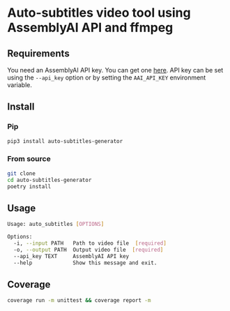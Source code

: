 # Auto-subtitles video tool using AssemblyAI API and ffmpeg

## Requirements

You need an AssemblyAI API key. You can get one [here](https://app.assemblyai.com/login).
API key can be set using the `--api_key` option or by setting the `AAI_API_KEY` environment variable.

## Install

### Pip

```bash
pip3 install auto-subtitles-generator
```

### From source

```bash
git clone 
cd auto-subtitles-generator
poetry install
```

## Usage

```bash
Usage: auto_subtitles [OPTIONS]

Options:
  -i, --input PATH   Path to video file  [required]
  -o, --output PATH  Output video file  [required]
  --api_key TEXT     AssemblyAI API key
  --help             Show this message and exit.
```

## Coverage

```bash
coverage run -m unittest && coverage report -m
```
